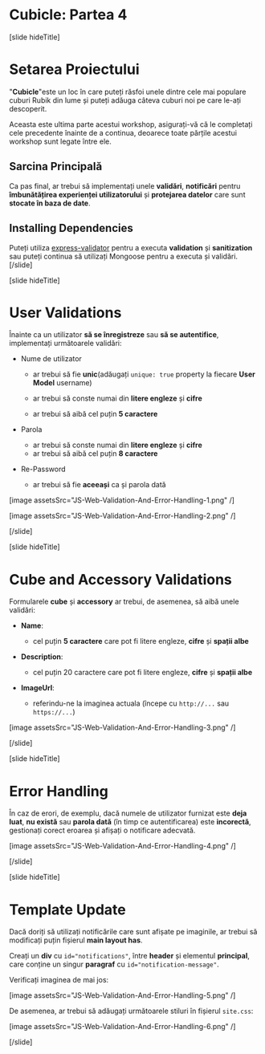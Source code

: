 # Cubicle: Partea 4

[slide hideTitle]

# Setarea Proiectului

"**Cubicle**"este un loc în care puteți răsfoi unele dintre cele mai populare cuburi Rubik din lume și puteți adăuga câteva cuburi noi pe care le-ați descoperit.

Aceasta este ultima parte acestui workshop, asigurați-vă că le completați cele precedente înainte de a continua, deoarece toate părțile acestui workshop sunt legate între ele.

## Sarcina Principală

Ca pas final, ar trebui să implementați unele **validări**, **notificări** pentru **îmbunătățirea experienței utilizatorului** și **protejarea datelor** care sunt **stocate în baza de date**.

## Installing Dependencies

Puteți utiliza [express-validator](https://www.npmjs.com/package/express-validator) pentru a executa **validation** și **sanitization** sau puteți continua să utilizați Mongoose pentru a executa și validări.
[/slide]

[slide hideTitle]
# User Validations

Înainte ca un utilizator **să se înregistreze** sau **să se autentifice**, implementați următoarele validări:

- Nume de utilizator

   - ar trebui să fie **unic**\(adăugați `unique: true` property la fiecare **User Model** username\)

   - ar trebui să conste numai din **litere engleze** și **cifre**
   - ar trebui să aibă cel puțin **5 caractere**

- Parola

   - ar trebui să conste numai din **litere engleze** și **cifre**
   - ar trebui să aibă cel puțin **8 caractere**

- Re\-Password

   - ar trebui să fie **aceeași** ca și parola dată

[image assetsSrc="JS-Web-Validation-And-Error-Handling-1.png" /]

[image assetsSrc="JS-Web-Validation-And-Error-Handling-2.png" /]

[/slide]

[slide hideTitle]

# Cube and Accessory Validations

Formularele **cube** și **accessory** ar trebui, de asemenea, să aibă unele validări:

- **Name**:

   - cel puțin **5 caractere** care pot fi litere engleze, **cifre** și **spații albe**

- **Description**:

   - cel puțin 20 caractere care pot fi litere engleze, **cifre** și **spații albe**

- **ImageUrl**:

   - referindu-ne la imaginea actuala \(începe cu `http://...` sau `https://...`\)

[image assetsSrc="JS-Web-Validation-And-Error-Handling-3.png" /]

[/slide]

[slide hideTitle]

# Error Handling

În caz de erori, de exemplu, dacă numele de utilizator furnizat este **deja luat**, **nu există** sau **parola dată** (în timp ce autentificarea) este **incorectă**, gestionați corect eroarea și afișați o notificare adecvată.

[image assetsSrc="JS-Web-Validation-And-Error-Handling-4.png" /]

[/slide]

[slide hideTitle]

# Template Update

Dacă doriți să utilizați notificările care sunt afișate pe imaginile, ar trebui să modificați puțin fișierul **main layout has**.

Creați un **div** cu `id="notifications"`, între **header** și elementul **principal**, care conține un singur **paragraf** cu `id="notification-message"`.

Verificați imaginea de mai jos:

[image assetsSrc="JS-Web-Validation-And-Error-Handling-5.png" /]

De asemenea, ar trebui să adăugați următoarele stiluri în fișierul `site.css`:

[image assetsSrc="JS-Web-Validation-And-Error-Handling-6.png" /]

[/slide]